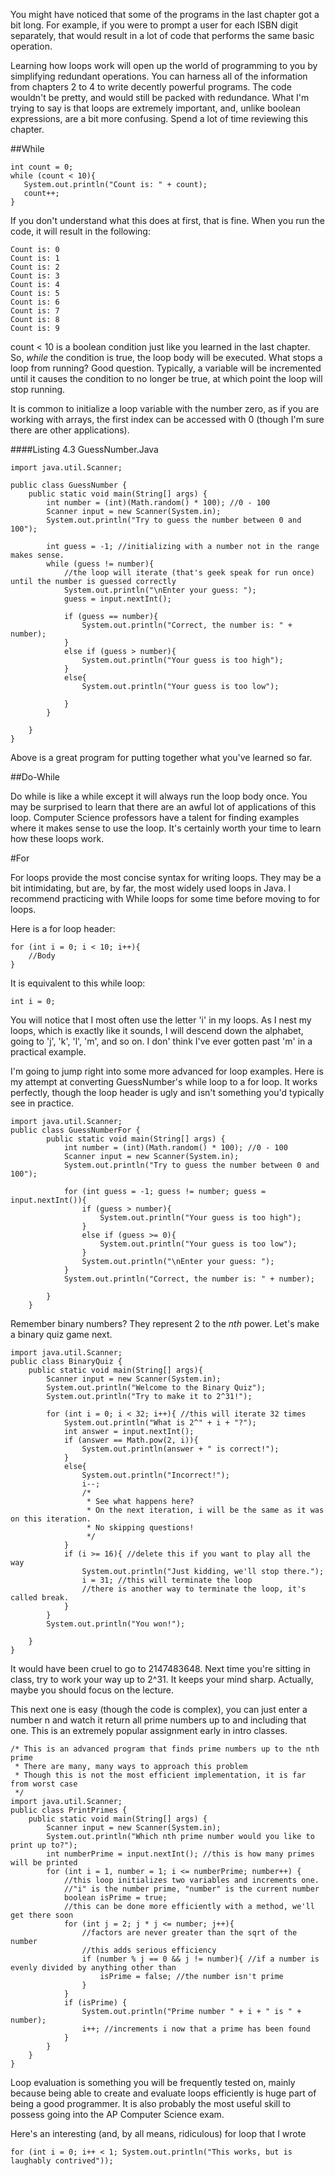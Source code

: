 You might have noticed that some of the programs in the last chapter got a bit long. For example, if you were to prompt a user for each ISBN digit separately, that would result in a lot of code that performs the same basic operation.

 Learning how loops work will open up the world of programming to you by simplifying redundant operations. You can harness all of the information from chapters 2 to 4 to write decently powerful programs. The code wouldn't be pretty, and would still be packed with redundance. What I'm trying to say is that loops are extremely important, and, unlike boolean expressions, are a bit more confusing. Spend a lot of time reviewing this chapter.

 ##While

 ```
 int count = 0;
 while (count < 10){
 	System.out.println("Count is: " + count);
 	count++;
}
 ```

If you don't understand what this does at first, that is fine. When you run the code, it will result in the following:
```
Count is: 0
Count is: 1
Count is: 2
Count is: 3
Count is: 4
Count is: 5
Count is: 6
Count is: 7
Count is: 8
Count is: 9
```
count < 10 is a boolean condition just like you learned in the last chapter. So, *while* the condition is true, the loop body will be executed. What stops a loop from running? Good question. Typically, a variable will be incremented until it causes the condition to no longer be true, at which point the loop will stop running.

It is common to initialize a loop variable with the number zero, as if you are working with arrays, the first index can be accessed with 0 (though I'm sure there are other applications).

####Listing 4.3 GuessNumber.Java
```
import java.util.Scanner;

public class GuessNumber {
	public static void main(String[] args) {
		int number = (int)(Math.random() * 100); //0 - 100
		Scanner input = new Scanner(System.in);
		System.out.println("Try to guess the number between 0 and 100");

		int guess = -1; //initializing with a number not in the range makes sense.
		while (guess != number){
			//the loop will iterate (that's geek speak for run once) until the number is guessed correctly
			System.out.println("\nEnter your guess: ");
			guess = input.nextInt();

			if (guess == number){
				System.out.println("Correct, the number is: " + number);
			}
			else if (guess > number){
				System.out.println("Your guess is too high");
			}
			else{
				System.out.println("Your guess is too low");

			}
		}

	}
}
```
Above is a great program for putting together what you've learned so far.

##Do-While

Do while is like a while except it will always run the loop body once. You may be surprised to learn that there are an awful lot of applications of this loop. Computer Science professors have a talent for finding examples where it makes sense to use the loop. It's certainly worth your time to learn how these loops work.

#For

For loops provide the most concise syntax for writing loops. They may be a bit intimidating, but are, by far, the most widely used loops in Java. I recommend practicing with While loops for some time before moving to for loops.

Here is a for loop header:
```
for (int i = 0; i < 10; i++){
	//Body
}
```
It is equivalent to this while loop:
```
int i = 0;

```
You will notice that I most often use the letter 'i' in my loops. As I nest my loops, which is exactly like it sounds, I will descend down the alphabet, going to 'j', 'k', 'l', 'm', and so on. I don' think I've ever gotten past 'm' in a practical example.

I'm going to jump right into some more advanced for loop examples. Here is my attempt at converting GuessNumber's while loop to a for loop. It works perfectly, though the loop header is ugly and isn't something you'd typically see in practice.
```
import java.util.Scanner;
public class GuessNumberFor {
		public static void main(String[] args) {
			int number = (int)(Math.random() * 100); //0 - 100
			Scanner input = new Scanner(System.in);
			System.out.println("Try to guess the number between 0 and 100");

			for (int guess = -1; guess != number; guess = input.nextInt()){	
				if (guess > number){
					System.out.println("Your guess is too high");
				}
				else if (guess >= 0){
					System.out.println("Your guess is too low");
				}
				System.out.println("\nEnter your guess: ");
			}
			System.out.println("Correct, the number is: " + number);

		}
	}
```
Remember binary numbers? They represent 2 to the *nth* power. Let's make a binary quiz game next.
```
import java.util.Scanner;
public class BinaryQuiz {
	public static void main(String[] args){
		Scanner input = new Scanner(System.in);
		System.out.println("Welcome to the Binary Quiz");
		System.out.println("Try to make it to 2^31!");
		
		for (int i = 0; i < 32; i++){ //this will iterate 32 times
			System.out.println("What is 2^" + i + "?");
			int answer = input.nextInt();
			if (answer == Math.pow(2, i)){
				System.out.println(answer + " is correct!");
			}
			else{
				System.out.println("Incorrect!");
				i--; 
				/*
				 * See what happens here?
				 * On the next iteration, i will be the same as it was on this iteration.
				 * No skipping questions!
				 */
			}
			if (i >= 16){ //delete this if you want to play all the way
				System.out.println("Just kidding, we'll stop there.");
				i = 31; //this will terminate the loop
				//there is another way to terminate the loop, it's called break.
			}
		}
		System.out.println("You won!");

	}
}
```
It would have been cruel to go to 2147483648. Next time you're sitting in class, try to work your way up to 2^31. It keeps your mind sharp. Actually, maybe you should focus on the lecture. 

This next one is easy (though the code is complex), you can just enter a number n and watch it return all prime numbers up to and including that one. This is an extremely popular assignment early in intro classes. 
```
/* This is an advanced program that finds prime numbers up to the nth prime
 * There are many, many ways to approach this problem
 * Though this is not the most efficient implementation, it is far from worst case
 */
import java.util.Scanner;
public class PrintPrimes {
	public static void main(String[] args) {
		Scanner input = new Scanner(System.in);
		System.out.println("Which nth prime number would you like to print up to?");
		int numberPrime = input.nextInt(); //this is how many primes will be printed
		for (int i = 1, number = 1; i <= numberPrime; number++) {
			//this loop initializes two variables and increments one.
			//"i" is the number prime, "number" is the current number
			boolean isPrime = true; 
			//this can be done more efficiently with a method, we'll get there soon
			for (int j = 2; j * j <= number; j++){ 
				//factors are never greater than the sqrt of the number
				//this adds serious efficiency
				if (number % j == 0 && j != number){ //if a number is evenly divided by anything other than 
					isPrime = false; //the number isn't prime
				}
			}
			if (isPrime) {
				System.out.println("Prime number " + i + " is " + number);
				i++; //increments i now that a prime has been found
			}
		}
	}
}
```

Loop evaluation is something you will be frequently tested on, mainly because being able to create and evaluate loops efficiently is huge part of being a good programmer. It is also probably the most useful skill to possess going into the AP Computer Science exam.

Here's an interesting (and, by all means, ridiculous) for loop that I wrote
```
for (int i = 0; i++ < 1; System.out.println("This works, but is laughably contrived"));
```